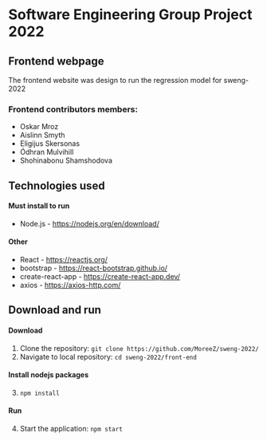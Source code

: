 # Software Engineering Group Project 2022
## Frontend webpage
The frontend website was design to run the regression model for sweng-2022

### Frontend contributors members:
- Oskar Mroz
- Aislinn Smyth
- Eligijus Skersonas
- Ódhran Mulvihill
- Shohinabonu Shamshodova 

## Technologies used
#### Must install to run
- Node.js - https://nodejs.org/en/download/
#### Other
- React - https://reactjs.org/
- bootstrap - https://react-bootstrap.github.io/
- create-react-app - https://create-react-app.dev/
- axios - https://axios-http.com/

## Download and run
#### Download
1. Clone the repository: `git clone https://github.com/MoreeZ/sweng-2022/` 
2. Navigate to local repository: `cd sweng-2022/front-end` 

#### Install nodejs packages
3. `npm install`

#### Run
4. Start the application: `npm start`
